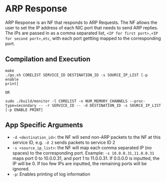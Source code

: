 ARP Response
==
ARP Response is an NF that responds to ARP Requests. The NF allows the user to set the IP address of each NIC port that needs to send ARP replies. The IPs are passed in as a comma separated list, `<IP for first port>,<IP for second port>,etc`, with each port gettting mapped to the corresponding port.

Compilation and Execution
--
```
make
./go.sh CORELIST SERVICE_ID DESTINATION_ID -s SOURCE_IP_LIST [-p enable
print]

OR

sudo ./build/monitor -l CORELIST -n NUM_MEMORY_CHANNELS --proc-type=secondary -- -r SERVICE_ID -- -d DESTINATION_ID -s SOURCE_IP_LIST [-p ENABLE PRINT]
```

App Specific Arguments
--
  - `-d <destination_id>`: the NF will send non-ARP packets to the NF at this service ID, e.g. `-d 2` sends packets to service ID 2
  - `-s <source_ip_list>`: the NF will map each comma separated IP (no spaces) to the corresponding port. Example: `-s 10.0.0.31,11.0.0.31` maps port 0 to 10.0.0.31, and port 1 to 11.0.0.31. If 0.0.0.0 is inputted, the IP will be 0. If too few IPs are inputted, the remaining ports will be ignored.
  - `-p`: Enables printing of log information
